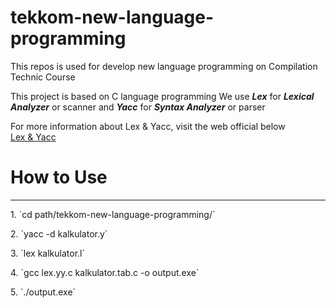 # tekkom-new-language-programming
This repos is used for develop new language programming on Compilation Technic Course

This project is based on C language programming
We use <b><i>Lex</i></b> for <b><i>Lexical Analyzer</i></b> or scanner and <b><i>Yacc</i></b> for <b><i>Syntax Analyzer</i></b> or parser

For more information about Lex & Yacc, visit the web official below<br>
<a href="https://www.epaperpress.com/lexandyacc/">Lex & Yacc</a>


<h1> How to Use </h1>
<hr>
<p>1. `cd path/tekkom-new-language-programming/`</p>
<p>2. `yacc -d kalkulator.y`</p>
<p>3. `lex kalkulator.l`</p>
<p>4. `gcc lex.yy.c kalkulator.tab.c -o output.exe`</p>
<p>5. `./output.exe`</p>
